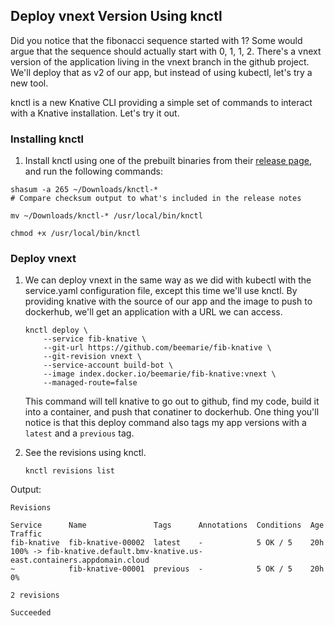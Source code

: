 ## Deploy vnext Version Using knctl

Did you notice that the fibonacci sequence started with 1? Some would argue that the sequence should actually start with 0, 1, 1, 2. There's a vnext version of the application living in the vnext branch in the github project. We'll deploy that as v2 of our app, but instead of using kubectl, let's try a new tool.

knctl is a new Knative CLI providing a simple set of commands to interact with a Knative installation. Let's try it out.

### Installing knctl
1. Install knctl using one of the prebuilt binaries from their [release page](https://github.com/cppforlife/knctl/releases), and run the following commands:

  ```
  shasum -a 265 ~/Downloads/knctl-*
  # Compare checksum output to what's included in the release notes

  mv ~/Downloads/knctl-* /usr/local/bin/knctl

  chmod +x /usr/local/bin/knctl
  ```

### Deploy vnext
1. We can deploy vnext in the same way as we did with kubectl with the service.yaml configuration file, except this time we'll use knctl. By providing knative with the source of our app and the image to push to dockerhub, we'll get an application with a URL we can access.

	```
	knctl deploy \
	    --service fib-knative \
	    --git-url https://github.com/beemarie/fib-knative \
	    --git-revision vnext \
	    --service-account build-bot \
	    --image index.docker.io/beemarie/fib-knative:vnext \
	    --managed-route=false
	```
	This command will tell knative to go out to github, find my code, build it into a container, and push that conatiner to dockerhub. One thing you'll notice is that this deploy command also tags my app versions with a `latest` and a `previous` tag.

2. See the revisions using knctl.

	```
	knctl revisions list
	```

  Output:
  ```
  Revisions

  Service      Name               Tags      Annotations  Conditions  Age  Traffic  
  fib-knative  fib-knative-00002  latest    -            5 OK / 5    20h  100% -> fib-knative.default.bmv-knative.us-east.containers.appdomain.cloud  
  ~            fib-knative-00001  previous  -            5 OK / 5    20h  0%

  2 revisions

  Succeeded
```
